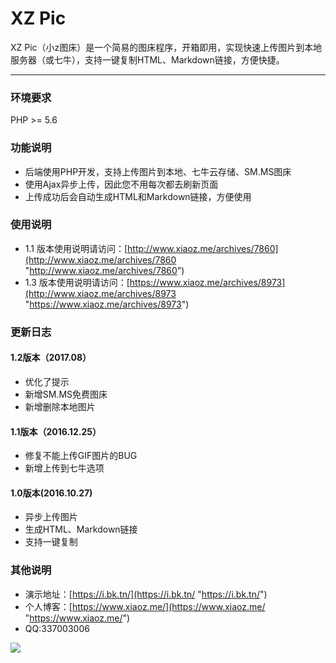 # XZ Pic

XZ Pic（小z图床）是一个简易的图床程序，开箱即用，实现快速上传图片到本地服务器（或七牛），支持一键复制HTML、Markdown链接，方便快捷。

---

### 环境要求
PHP >= 5.6

### 功能说明
* 后端使用PHP开发，支持上传图片到本地、七牛云存储、SM.MS图床
* 使用Ajax异步上传，因此您不用每次都去刷新页面
* 上传成功后会自动生成HTML和Markdown链接，方便使用


### 使用说明
* 1.1 版本使用说明请访问：[http://www.xiaoz.me/archives/7860](http://www.xiaoz.me/archives/7860 "http://www.xiaoz.me/archives/7860")
* 1.3 版本使用说明请访问：[https://www.xiaoz.me/archives/8973](http://www.xiaoz.me/archives/8973 "https://www.xiaoz.me/archives/8973")

### 更新日志
#### 1.2版本（2017.08）
* 优化了提示
* 新增SM.MS免费图床
* 新增删除本地图片

#### 1.1版本（2016.12.25）
* 修复不能上传GIF图片的BUG
* 新增上传到七牛选项

#### 1.0版本(2016.10.27)
* 异步上传图片
* 生成HTML、Markdown链接
* 支持一键复制

### 其他说明
* 演示地址：[https://i.bk.tn/](https://i.bk.tn/ "https://i.bk.tn/")
* 个人博客：[https://www.xiaoz.me/](https://www.xiaoz.me/ "https://www.xiaoz.me/")
* QQ:337003006

![](https://i.bk.tn/uploads/1609/0138055958.png)
